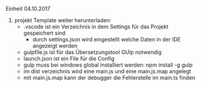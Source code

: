 Einheit 04.10.2017

1. projekt Template weiter herunterladen:
    - .vscode ist ein Verzeichnis in dem Settings für das Projekt gespeichert sind 
        - durch settings.json wird eingestellt welche Daten in der IDE angezeigt werden 
    - gulpfile.js ist für das Übersetzungstool GUlp notwendig
    - launch.json ist ein File für die Config 
    - gulp muss bei windows global installiert werden: npm install -g gulp 
    - im dist verzeichnis wird eine main.js und eine main.js.map angelegt 
    - mit main.js.map kann der debugger die Fehlerstelle im main.ts finden 
    